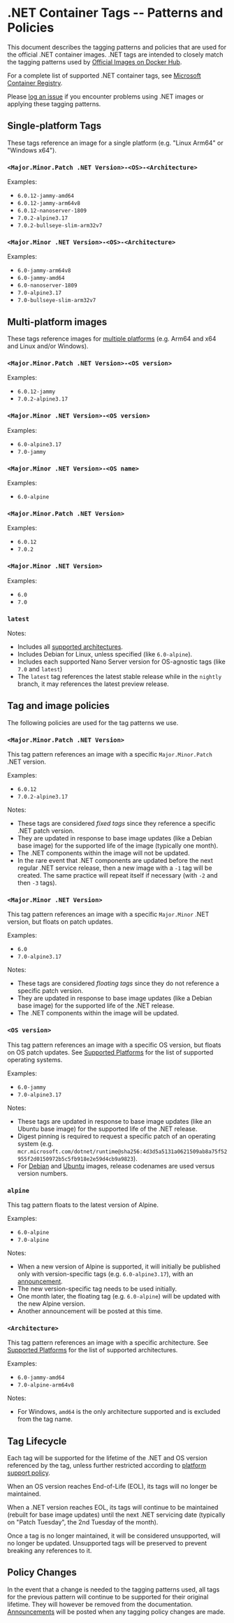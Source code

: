 # .NET Container Tags -- Patterns and Policies

This document describes the tagging patterns and policies that are used for the official .NET container images. .NET tags are intended to closely match the tagging patterns used by [Official Images on Docker Hub](https://hub.docker.com/search?q=&type=image&image_filter=official).

For a complete list of supported .NET container tags, see [Microsoft Container Registry](https://mcr.microsoft.com/en-us/catalog?search=dotnet/).

Please [log an issue](https://github.com/dotnet/dotnet-docker/issues/new/choose) if you encounter problems using .NET images or applying these tagging patterns.

## Single-platform Tags

These tags reference an image for a single platform (e.g. "Linux Arm64" or "Windows x64").

### `<Major.Minor.Patch .NET Version>-<OS>-<Architecture>`

Examples:

* `6.0.12-jammy-amd64`
* `6.0.12-jammy-arm64v8`
* `6.0.12-nanoserver-1809`
* `7.0.2-alpine3.17`
* `7.0.2-bullseye-slim-arm32v7`

### `<Major.Minor .NET Version>-<OS>-<Architecture>`

Examples:

* `6.0-jammy-arm64v8`
* `6.0-jammy-amd64`
* `6.0-nanoserver-1809`
* `7.0-alpine3.17`
* `7.0-bullseye-slim-arm32v7`

## Multi-platform images

These tags reference images for [multiple platforms](https://www.docker.com/blog/docker-official-images-now-multi-platform/) (e.g. Arm64 and x64 and Linux and/or Windows).

### `<Major.Minor.Patch .NET Version>-<OS version>`

Examples:

* `6.0.12-jammy`
* `7.0.2-alpine3.17`

### `<Major.Minor .NET Version>-<OS version>`

Examples:

* `6.0-alpine3.17`
* `7.0-jammy`

### `<Major.Minor .NET Version>-<OS name>`

Examples:

* `6.0-alpine`

### `<Major.Minor.Patch .NET Version>`

Examples:

* `6.0.12`
* `7.0.2`

### `<Major.Minor .NET Version>`

Examples:

* `6.0`
* `7.0`

### `latest`

Notes:

* Includes all [supported architectures](supported-platforms.md#architectures).
* Includes Debian for Linux, unless specified (like `6.0-alpine`).
* Includes each supported Nano Server version for OS-agnostic tags (like `7.0` and `latest`)
* The `latest` tag references the latest stable release while in the `nightly` branch, it may references the latest preview release.

## Tag and image policies

The following policies are used for the tag patterns we use.

### `<Major.Minor.Patch .NET Version>`

This tag pattern references an image with a specific `Major.Minor.Patch` .NET version.

Examples:

* `6.0.12`
* `7.0.2-alpine3.17`

Notes:

* These tags are considered _fixed tags_ since they reference a specific .NET patch version.
* They are updated in response to base image updates (like a Debian base image) for the supported life of the image (typically one month).
* The .NET components within the image will not be updated.
* In the rare event that .NET components are updated before the next regular .NET service release, then a new image with a `-1` tag will be created. The same practice will repeat itself if necessary (with `-2` and then `-3` tags).

### `<Major.Minor .NET Version>`

This tag pattern references an image with a specific `Major.Minor` .NET version, but floats on patch updates.

Examples:

* `6.0`
* `7.0-alpine3.17`

Notes:

* These tags are considered _floating tags_ since they do not reference a specific patch version.
* They are updated in response to base image updates (like a Debian base image) for the supported life of the .NET release.
* The .NET components within the image will be updated.

### `<OS version>`

This tag pattern references an image with a specific OS version, but floats on OS patch updates. See [Supported Platforms](supported-platforms.md#operating-systems) for the list of supported operating systems.

Examples:

* `6.0-jammy`
* `7.0-alpine3.17`

Notes:

* These tags are updated in response to base image updates (like an Ubuntu base image) for the supported life of the .NET release.
*  Digest pinning is required to request a specific patch of an operating system (e.g. `mcr.microsoft.com/dotnet/runtime@sha256:4d3d5a5131a0621509ab8a75f52955f2d0150972b5c5fb918e2e59d4cb9a9823`).
* For [Debian](https://en.wikipedia.org/wiki/Debian_version_history) and [Ubuntu](https://en.wikipedia.org/wiki/Ubuntu_version_history) images, release codenames are used versus version numbers.

### `alpine`

This tag pattern floats to the latest version of Alpine.

Examples:

* `6.0-alpine`
* `7.0-alpine`

Notes:

* When a new version of Alpine is supported, it will initially be published only with version-specific tags (e.g. `6.0-alpine3.17`), with an [announcement](https://github.com/dotnet/dotnet-docker/issues?q=is%3Aopen+is%3Aissue+label%3Aannouncement).
* The new version-specific tag needs to be used initially.
* One month later, the floating tag (e.g. `6.0-alpine`) will be updated with the new Alpine version.
* Another announcement will be posted at this time.

### `<Architecture>`

This tag pattern references an image with a specific architecture. See [Supported Platforms](supported-platforms.md#architectures) for the list of supported architectures.

Examples:

* `6.0-jammy-amd64`
* `7.0-alpine-arm64v8`

Notes:

* For Windows, `amd64` is the only architecture supported and is excluded from the tag name.

## Tag Lifecycle

Each tag will be supported for the lifetime of the .NET and OS version referenced by the tag, unless further restricted according to [platform support policy](supported-platforms.md).

When an OS version reaches End-of-Life (EOL), its tags will no longer be maintained.

When a .NET version reaches EOL, its tags will continue to be maintained (rebuilt for base image updates) until the next .NET servicing date (typically on "Patch Tuesday", the 2nd Tuesday of the month). 

Once a tag is no longer maintained, it will be considered unsupported, will no longer be updated. Unsupported tags will be preserved to prevent breaking any references to it.

## Policy Changes

In the event that a change is needed to the tagging patterns used, all tags for the previous pattern will continue to be supported for their original lifetime. They will however be removed from the documentation. [Announcements](https://github.com/dotnet/dotnet-docker/discussions/categories/announcements) will be posted when any tagging policy changes are made.
